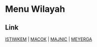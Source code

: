 # Menu Wilayah

## Link

[ISTIWKEM](https://github.com/gigit-pemilu/pemilu-2024-92-papua-barat/tree/main/pilpres/hitung-suara/sub/92-papua-barat/sub/06-teluk-bintuni/sub/22-moskona-barat/sub/2003-istiwkem)
 | 
[MACOK](https://github.com/gigit-pemilu/pemilu-2024-92-papua-barat/tree/main/pilpres/hitung-suara/sub/92-papua-barat/sub/06-teluk-bintuni/sub/22-moskona-barat/sub/2002-macok)
 | 
[MAJNIC](https://github.com/gigit-pemilu/pemilu-2024-92-papua-barat/tree/main/pilpres/hitung-suara/sub/92-papua-barat/sub/06-teluk-bintuni/sub/22-moskona-barat/sub/2004-majnic)
 | 
[MEYERGA](https://github.com/gigit-pemilu/pemilu-2024-92-papua-barat/tree/main/pilpres/hitung-suara/sub/92-papua-barat/sub/06-teluk-bintuni/sub/22-moskona-barat/sub/2001-meyerga)

